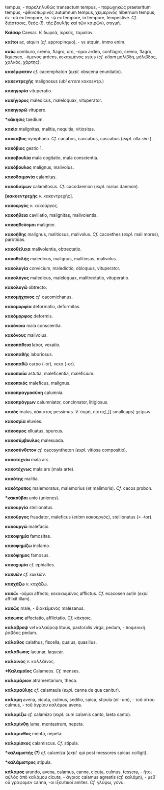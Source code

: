 tempus, - παρεληλυθώς transactum tempus, - παρωχηκώς praeteritum
tempus, -φθινοπωρινός autumnum tempus, χειμερινός hibernum tempus; ἐκ
-οῦ ex tempore, ἐν -ῷ ex tempore, in tempore, tempestive. *Cf.*
διάστασις, θεός (θ. τῆς βουλῆς καὶ τῶν καιρῶν), στιγμή.

**Καῖσαρ** Caesar. *V.* δωρεά, ἱερεύς, ταμιεῖον.

**καίτοι** ac, atquin (*cf.* appropinquo), - γε atquin, immo enim.

**καίω** comburo, cremo, flagro, uro, -ομαι ardeo, conflagro, cremo,
flagro, liquesco, -όμενος ardens, κεκαυμένος ustus (*cf. etiam* μολίβδη,
μόλιβδος, χαλκός, χάρτης).

**κακέμφατον** *cf.* cacemphaton (*expl.* obscena enuntiatio).

**κακεντρεχής** malignosus (*ubi errore* κακοεντρ.)

**κακηγορία** vituperatio.

**κακήγορος** maledicus, maleloquax, vituperator.

**κακηγορῶ** vitupero.

**\*κάκησις** taedium.

**κακία** malignitas, malitia, nequitia, vitiositas.

**κάκκαβος** nymphaea. *Cf.* cacabos, caccabus, cascabus (*expl.* olla
*sim.*).

**κακόβιος** gestio 1.

**κακοβουλία** mala cogitatio, mala conscientia.

**κακόβουλος** malignus, malivolus.

**κακοδαιμονία** calamitas.

**κακοδαίμων** calamitosus. *Cf.* cacodaemon (*expl.* malus daemon).

**[κακοεντρεχής** *v.* κακεντρεχής].

**κακοεργός** *v.* κακοῦργος.

**κακοήθεια** cavillatio, malignitas, malivolentia.

**κακοηθεύομαι** malignor.

**κακοήθης** malignus, malitiosus, malivolus. *Cf.* cacoethes (*expl.*
mali mores), parotidas.

**κακοθέλεια** malivolentia, obtrectatio.

**κακοθελής** maledicus, malignus, malitiosus, malivolus.

**κακολογία** convicium, maledictio, obloquus, vituperator.

**κακολόγος** maledicus, maleloquax, malitrectatio, vituperatio.

**κακολογῶ** obtrecto.

**κακομήχανος** *cf.* cacomichanus.

**κακομορφία** deformatio, deformitas.

**κακόμορφος** deformis.

**κακόνοια** mala conscientia.

**κακόνους** malivolus.

**κακοπάθεια** labor, vexatio.

**κακοπαθής** laboriosus.

**κακοπαθῶ** carpo (-or), vexo (-or).

**κακοποιΐα** astutia, maleficentia, maleficium.

**κακοποιός** maleficus, malignus.

**κακοπραγμοσύνη** calumnia.

**κακοπράγμων** calumniator, concinnator, litigiosus.

**κακός** malus, κάκιστος pessimus. *V.* ὀσμή, πίστις[,]{.smallcaps}
χείρων.

**κακοσμία** eluvies.

**κάκοσμος** elluatus, spurcus.

**κακοσύμβουλος** malesuada.

**κακοσύνθετον** *cf.* cacosyntheton (*expl.* vitiosa compositio).

**κακοτεχνία** mala ars.

**κακοτέχνως** mala ars (mala arte).

**κακότης** malitia.

**κακότροπος** malemoratus, malemorius (*et* malimoris). *Cf.* cacos
probon.

**\*κακοῦβαι** unio (uniones).

**κακουργία** stellionatus.

**κακοῦργος** fraudator, maleficus (*etiam* κακοεργός), stellionatus (=
-tor).

**κακουργῶ** malefacio.

**κακοφημία** famositas.

**κακοφημίζω** inclamo.

**κακόφημος** famosus.

**κακοχυμία** *cf.* ephialtes.

**κακυών** *cf.* κυκεών.

**κακχάζω** *v.* καχάζω.

**κακῶ:** -οῦμαι affecto, κεκακωμένος afflictus. *Cf.* ecacosen autin
(*expl.* afflixit illam).

**κακῶς** male, - διακείμενος malesanus.

**κάκωσις** affectatio, afflictatio. *Cf.* κάκησις.

**καλάβροψ** *vel* καλαῦροψ lituus, pastoralis virga, pedum, - ποιμενικὴ
ῥάβδος pedum.

**κάλαθος** calathus, fiscella, qualus, quasillus.

**καλάθωσις** lacunar, laquear.

**καλάινος** *v.* καλλάϊνος.

**\*Καλαμαῖος** Calameos. *Cf.* menses.

**καλαμάριον** atramentarium, theca.

**καλαμαύλης** *cf.* calamaula (*expl.* canna de qua canitur).

**καλάμη** avena, cicuta, culmus, seditio, spica, stipula (*et* -um), -
τοῦ σίτου culmus, - τοῦ ἀγρίου καλάμου avena.

**καλαμίζω** *cf.* calamizo (*expl.* cum calamis canto, laeta canto).

**καλαμίνθη** luma, mentastrum, nepeta.

**καλάμινθος** menta, nepeta.

**καλαμίσκος** calamiscus. *Cf.* stipula.

**\*καλαμιστής (?)** *cf.* calamiza (*expl.* qui post messores spicas
colligit).

**\*καλάμιστρος** stipula.

**κάλαμος** arundo, avena, calamus, canna, cicuta, culmus, tessera, -
ἤτοι αὐλὸς ἀπὸ καλάμου cicuta, - ἄγριος calamus agrestis (*cf.*
καλάμη), - μεθ' οὗ γράφομεν canna, -οι ἰξευτικοί amites. *Cf.* γλύφω,
γόνυ.
